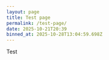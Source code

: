 ```yaml
---
layout: page
title: Test page
permalink: /test-page/
date: 2025-10-21T20:39
binned_at: 2025-10-28T13:04:59.698Z
---
```


Test